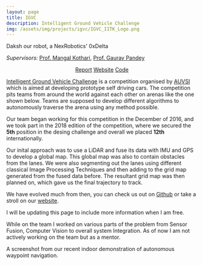 ```yaml
---
layout: page
title: IGVC
description: Intelligent Ground Vehicle Challenge
img: /assets/img/projects/igvc/IGVC_IITK_Logo.png
---
```


<div class="img_row">
    <img class="col three" src="{{ site.baseurl }}/assets/img/projects/igvc/igvc-min.jpg" alt="" title="Daksh"/>
</div>
<div class="col three caption">
    Daksh our robot, a NexRobotics' 0xDelta
</div>

*Supervisors:* [Prof. Mangal Kothari](https://www.iitk.ac.in/aero/mangal/), [Prof. Gaurav Pandey](http://home.iitk.ac.in/~gpandey/)


<p align="center">
    <a class="button" href="/assets/docs/DesignReport.pdf" target="_blank">Report</a>
    <a class="button" href="https://igvc-iitk.github.io/" target="_blank">Website</a>
    <a class="button" href="https://github.com/IGVC-IITK" target="_blank">Code</a>
</p>

[Intelligent Ground Vehicle Challenge](http://igvc.org) is a competition organised by [AUVSI](auvsi.org) which is aimed at developing prototype self driving cars. The competition pits teams from around the world against each other on arenas like the one shown below. Teams are supposed to develop different algorithms to autonomously traverse the arena using any method possible.

Our team began working for this competition in the December of 2016, and we took part in the 2018 edition of the competition, where we secured the **5th** position in the desing challenge and overall we placed **12th** internationally.

Our inital approach was to use a LiDAR and fuse its data with IMU and GPS to develop a global map. This global map was also to contain obstacles from the lanes. We were also segmenting out the lanes using different classical Image Processing Techniques and then adding to the grid map generated from the fused data before. The resultant grid map was then planned on, which gave us the final trajectory to track.

We have evolved much from then, you can check us out on [Github](https://github.com/IGVC-IITK) or take a stroll on our [website](https://igvc-iitk.github.io/). 

I will be updating this page to include more information when I am free.

While on the team I worked on various parts of the problem from Sensor Fusion, Computer Vision to overall system Integration. As of now I am not actively working on the team but as a mentor.

<div class="img_row">
    <img class="col three" src="{{ site.baseurl }}/assets/img/projects/igvc/localization-mapping-min.png" alt="" title="LocalizationMapping"/>
</div>
<div class="col three caption">
    A screenshot from our recent indoor demonstration of autonomous waypoint navigation.
</div>